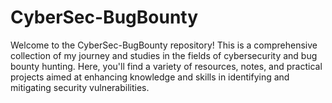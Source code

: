 # CyberSec-BugBounty
Welcome to the CyberSec-BugBounty repository! This is a comprehensive collection of my journey and studies in the fields of cybersecurity and bug bounty hunting. Here, you'll find a variety of resources, notes, and practical projects aimed at enhancing knowledge and skills in identifying and mitigating security vulnerabilities.
